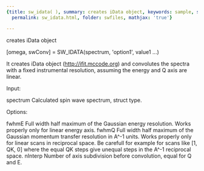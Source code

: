 ```yaml
---
{title: sw_idata( ), summary: creates iData object, keywords: sample, sidebar: sw_sidebar,
  permalink: sw_idata.html, folder: swfiles, mathjax: 'true'}

---
```

creates iData object
 
[omega, swConv] = SW_IDATA(spectrum, 'option1', value1 ...) 
 
It creates iData object (<a href=http://ifit.mccode.org>http://ifit.mccode.org</a>) 
and convolutes the spectra with a fixed instrumental resolution, assuming
the energy and Q axis are linear.
 
Input:
 
spectrum      Calculated spin wave spectrum, struct type.
 
Options:
 
fwhmE         Full width half maximum of the Gaussian energy
              resolution. Works properly only for linear energy axis.
fwhmQ         Full width half maximum of the Gaussian momentum
              transfer resolution in A^-1 units. Works properly only
              for linear scans in reciprocal space. Be carefull for
              example for scans like [1, QK, 0] where the equal QK
              steps give unequal steps in the A^-1 reciprocal space.
nInterp       Number of axis subdivision before convolution, equal
              for Q and E.
 

